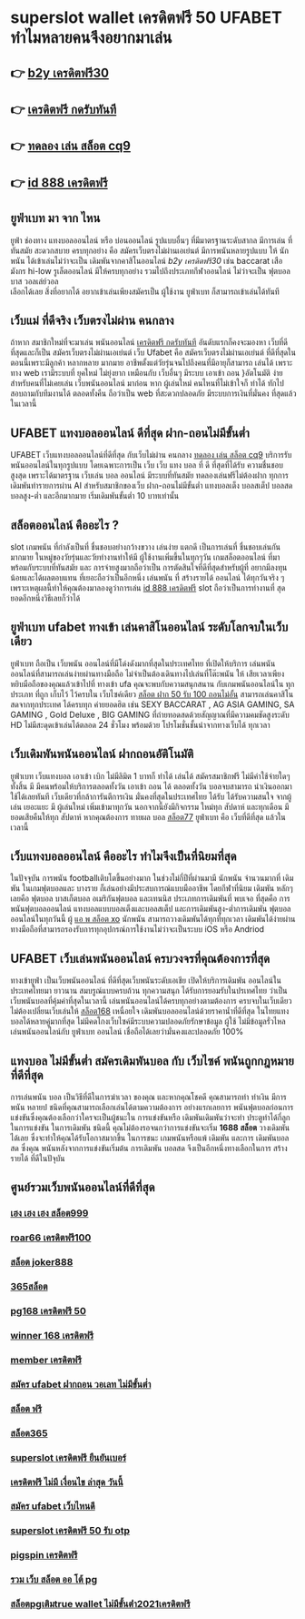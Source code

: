 # superslot wallet เครดิตฟรี 50 UFABET ทำไมหลายคนจึงอยากมาเล่น

## 👉 [b2y เครดิตฟรี30](https://www.ufaeat.com/ทางเข้ายูฟ่าเบท-ufabet/)
## 👉 [เครดิตฟรี กดรับทันที](https://www.ufaeat.com/register/)
## 👉 [ทดลอง เล่น สล็อต cq9](https://www.ufaeat.com/regis-ufabet-master-free/)
## 👉 [id 888 เครดิตฟรี](https://www.ufaeat.com/)

## ยูฟ่าเบท มา จาก ไหน

 ยูฟ่า   ช่องทาง แทงบอลออนไลน์    หรือ  บ่อนออนไลน์  รูปแบบอื่นๆ   ที่มีมาตรฐานระดับสากล  มีการเล่น   ที่ทันสมัย   สะดวกสบาย    ครบทุกอย่าง   คือ   สมัครเว็บตรงไม่ผ่านเอเย่นต์    มีการพนันหลายรูปแบบ ให้ นักพนัน  ได้เข้าเล่นไม่ว่าจะเป็น เดิมพันจากคาสิโนออนไลน์ *b2y เครดิตฟรี30*   เช่น  baccarat เสือมังกร  hi-low   รูเล็ตออนไลน์    มีให้ครบทุกอย่าง รวมไปถึงประเภทกีฬาออนไลน์   ไม่ว่าจะเป็น ฟุตบอล    บาส   วอลเล่ย์วอล  
  เลือกได้เลย    สิ่งที่อยากได้ อยากเข้าเล่นเพียงสมัครเป็น ผู้ใช้งาน   ยูฟ่าเบท  ก็สามารถเข้าเล่นได้ทันที


##  เว็บแม่ ที่ดีจริง เว็บตรงไม่ผ่าน คนกลาง 

ถ้าหาก สมาชิกใหม่ที่จะมาเล่น พนันออนไลน์ [เครดิตฟรี กดรับทันที](https://www.ufaeat.com/regis-ufabet-master-free/)  อันดับแรกก็คงจะมองหา เว็บที่ดีที่สุดและก็เป็น สมัครเว็บตรงไม่ผ่านเอเย่นต์   เว็บ Ufabet คือ สมัครเว็บตรงไม่ผ่านเอเย่นต์  ที่ดีที่สุดในตอนนี้เพราะมีลูกค้า  หลากหลาย  มากมาย อาชีพตั้งแต่วัยรุ่นจนไปถึงคนที่มีอายุก็สามารถ เล่นได้ เพราะทาง web เรามีระบบที่ ยุคใหม่  ไม่ยุ่งยาก เหมือนกับ เว็บอื่นๆ มีระบบ เอาเข้า ถอน }อัตโนมัติ ง่ายสำหรับคนที่ไม่เคยเล่น เว็บพนันออนไลน์ มาก่อน หาก ผู้เล่นใหม่ คนไหนที่ไม่เข้าใจก็ ทำได้ ทักไปสอบถามกับทีมงานได้ ตลอดทั้งคืน ถือว่าเป็น web ที่สะดวกปลอดภัย มีระบบการเงินที่มั่นคง ที่สุดแล้วในเวลานี้ 


## UFABET แทงบอลออนไลน์  ดีที่สุด ฝาก-ถอนไม่มีขั้นต่ำ

UFABET เว็บแทงบอลออนไลน์ที่ดีที่สุด กับเว็บไม่ผ่าน คนกลาง [ทดลอง เล่น สล็อต cq9](https://www.ufaeat.com/)  บริการรับพนันออนไลน์ในทุกรูปแบบ โดยเฉพาะการเป็น เว็บ เว็บ แทง บอล ที่ ดี ที่สุดที่ได้รับ ความชื่นชอบ สูงสุด เพราะได้มาตรฐาน เว็บเล่น บอล ออนไลน์ มีระบบที่ทันสมัย ทดลองเล่นฟรีไม่ต้องฝาก ทุกการเดิมพันทำรายการผ่าน AI สำหรับสมาชิกของเว็บ ฝาก-ถอนไม่มีขั้นต่ำ แทงบอลเต็ง บอลสเต็ป บอลสด บอลสูง-ต่ำ และอีกมากมาย เริ่มเดิมพันขั้นต่ำ 10 บาทเท่านั้น


## สล็อตออนไลน์ คืออะไร ?

 slot  เกมพนัน ที่กำลังเป็นที่ ชื่นชอบอย่างกว้างขวาง  เล่นง่าย  แตกดี  เป็นการเล่นที่ ชื่นชอบเล่นกันมากมาย ในหมู่ของวัยรุ่นและวัยทำงานทำให้มี ผู้ใช้งานเพิ่มขึ้นในทุกๆวัน เกมสล็อตออนไลน์ ที่มาพร้อมกับระบบที่ทันสมัย และ การจ่ายสูงมากถือว่าเป็น การตัดสินใจที่ดีที่สุดสำหรับผู้ที่ อยากมีลงทุนน้อยและได้ผลตอบแทน ที่เยอะถือว่าเป็นอีกหนึ่ง เล่นพนัน ที่ สร้างรายได้ ออนไลน์ ได้ทุกวันจริง ๆ เพราะเหตุผลนี้ทำให้คุณต้องมาลองดูว่าการเล่น [id 888 เครดิตฟรี](https://www.ufaeat.com/ทางเข้ายูฟ่าเบท-ufabet/) slot ถือว่าเป็นการทำงานที่ สุดยอดอีกหนึ่งวิธีเลยก็ว่าได้

## ยูฟ่าเบท ufabet ทางเข้า  เล่นคาสิโนออนไลน์  ระดับโลกจบในเว็บเดียว 

 ยูฟ่าเบท  ถือเป็น เว็บพนัน ออนไลน์ที่มีโด่งดังมากที่สุดในประเทศไทย ที่เปิดให้บริการ เล่นพนัน ออนไลน์ที่สามารถเล่นง่ายผ่านทางมือถือ ไม่จำเป็นต้องเดินทางไปเล่นที่โต๊ะพนัน ให้ เสียเวลาเพียงหยิบมือถือของคุณแล้วเข้าไปที่ ทางเข้า ufa คุณจะพบกับความสนุกสนาน  กับเกมพนันออนไลน์ใน ทุกประเภท  ที่ถูก เก็บไว้ ไว้ครบใน เว็บไซค์เดียว [สล็อต ฝาก 50 รับ 100 ถอนไม่อั้น](https://www.ufaeat.com/regis-ufabet-master-free/) สามารถเล่นคาสิโนสดจากทุกประเทศ ได้ครบทุก ค่ายยอดฮิต  เช่น  SEXY BACCARAT , AG ASIA GAMING, SA GAMING , Gold Deluxe , BIG GAMING ที่ถ่ายทอดสดด้วยสัญญาณที่มีความคมชัดสูงระดับ HD ไม่มีสะดุดเข้าเล่นได้ตลอด 24 ชั่วโมง พร้อมด้วย โปรโมชั่นชั้นนำจากทางเว็บได้ ทุกเวลา 


##  เว็บเดิมพันพนันออนไลน์   ฝากถอนอัติโนมัติ 

ยูฟ่าเบท เว็บแทงบอล  เอาเข้า  เบิก  ไม่มีลิมิต  1 บาทก็ ทำได้ เล่นได้ สมัครสมาชิกฟรี ไม่มีค่าใช้จ่ายใดๆทั้งสิ้น มี มีคนพร้อมให้บริการตลอดทั้งวัน  เอาเข้า ถอน ได้ ตลอดทั้งวัน  บอลจบสามารถ  นำเงินออกมาใช้ได้เลยทันที  เว็บเดียวที่กล้าการันตีการเงิน มั่นคงที่สุดในประเทศไทย ได้รับ ได้รับความสนใจ จากผู้เล่น เยอะแยะ มี ผู้เล่นใหม่  เพิ่มเข้ามาทุกวัน นอกจากนี้ยังมีกิจกรรม ใหม่ทุก สัปดาห์  และทุกเดือน มียอดเสียคืนให้ทุก สัปดาห์   หากคุณต้องการ ทายผล บอล [สล็อต77](https://www.ufaeat.com/register/) ยูฟ่าเบท คือ เว็บที่ดีที่สุด แล้วในเวลานี้ 

## เว็บแทงบอลออนไลน์  คืออะไร  ทำไมจึงเป็นที่นิยมที่สุด

ในปัจจุบัน การพนัน  footballเติบโตขึ้นอย่างมาก ในช่วงไม่กี่ปีที่ผ่านมามี นักพนัน จำนวนมากที่ เดิมพัน ในเกมฟุตบอลและ บางราย ก็เล่นอย่างมีประสบการณ์แบบมืออาชีพ โดยกีฬาที่นิยม เดิมพัน หลักๆเลยคือ ฟุตบอล บาสเก็ตบอล อเมริกันฟุตบอล และเทนนิส ประเภทการเดิมพันที่ พบเจอ ที่สุดคือ  การพนันฟุตบอลออนไลน์  แทงบอลแบบบอลเต็งและบอลสเต็ป และการเดิมพันสูง-ต่ำการเดิมพัน ฟุตบอล ออนไลน์ในทุกวันนี้  ผู้ [แอ พ สล็อต xo](https://www.ufaeat.com/) นักพนัน สามารถวางเดิมพันได้ทุกที่ทุกเวลา เดิมพันได้ง่ายผ่านทางมือถือที่สามารถรองรับการทุกอุปกรณ์การใช้งานไม่ว่าจะเป็นระบบ iOS หรือ Andriod

## UFABET  เว็บเล่นพนันออนไลน์ ครบวงจรที่คุณต้องการที่สุด

 ทางเข้ายูฟ่า เป็นเว็บพนันออนไลน์ ที่ดีที่สุดเว็บพนันระดับเอเชีย เปิดให้บริการเดิมพัน ออนไลน์ในประเทศไทยมา ยาวนาน สมบรูณ์แบบครบถ้วน ทุกความสนุก ได้รับการยอมรับในปรเทศไทย  ว่าเป็น  เว็บพนันบอลที่คุ้มค่าที่สุดในเวลานี้ เล่นพนันออนไลน์ได้ครบทุกอย่างตามต้องการ ครบจบในเว็บเดียว ไม่ต้องเปลี่ยนเว็บเล่นให้ [สล็อต168](https://www.ufaeat.com/credit-free-50/) เหนื่อยใจ   เดิมพันบอลออนไลน์ด้วยราคาน้ำที่ดีที่สุด ในไทยแทงบอลได้หลายคู่มากที่สุด ไม่มีคดโกงเว็บไซค์มีระบบความปลอดภัยรักษาข้อมูล ผู้ใช้ ไม่มีข้อมูลรั่วไหล เล่นพนันออนไลน์กับ ยูฟ่าเบท ออนไลน์ เชื่อถือได้เลยว่ามั่นคงและปลอดภัย 100% 


## แทงบอล ไม่มีขั้นต่ำ สมัครเดิมพันบอล กับ เว็บไซค์ พนันถูกกฎหมายที่ดีที่สุด

 การเล่นพนัน บอล เป็นวิธีที่ดีในการฆ่าเวลา ของคุณ และหากคุณโชคดี คุณสามารถทำ ทำเงิน  มีการพนัน หลายป ชนิดที่คุณสามารถเลือกเล่นได้ตามความต้องการ  อย่างแรกเลยการ พนันฟุตบอลก่อนการแข่งขันซึ่งคุณต้องเลือกว่าใครจะเป็นผู้ชนะใน การแข่งขันหรือ เดิมพันเดิมพันว่าจะทำ ประตูทำได้กี่ลูกในการแข่งขัน ในการเดิมพัน ชนิดนี้ คุณไม่ต้องรอจนกว่าการแข่งขันจะเริ่ม **1688 สล็อต**  วางเดิมพัน ได้เลย ซึ่งจะทำให้คุณได้รับโอกาสมากขึ้น ในการชนะ เกมพนันหรือแพ้ เดิมพัน  และการ เดิมพันบอลสด ซึ่งคุณ พนันหลังจากการแข่งขันเริ่มต้น การเดิมพัน บอลสด จึงเป็นอีกหนึ่งทางเลือกในการ สร้างรายได้ ที่ดีในปัจุบัน

## ศูนย์รวมเว็บพนันออนไลน์ที่ดีที่สุด

### [เฮง เฮง เฮง สล็อต999](https://atom.io/themes/ทางเข้า%20ufabet%20เว็บบริษัท%20สล็อต%20777%20ฟรี%20เครดิต%2030%20008%20สล็อต%20สมัครฟรี%20ฟรีเครดิต%20100%)
### [roar66 เครดิตฟรี100](https://atom.io/themes/ทางเข้า%20ufabet%20เว็บบริษัท%20สล็อต666%206%20008%20สล็อต%20สมัครฟรี%20ฟรีเครดิต%20100%)
### [สล็อต joker888](https://atom.io/themes/ทางเข้า%20ufabet%20เว็บบริษัท%20wow%20slot%20เครดิตฟรี%20ไม่ต้องแชร์%20008%20สล็อต%20สมัครฟรี%20ฟรีเครดิต%20100%)
### [365สล็อต](https://atom.io/themes/ทางเข้า%20ufabet%20เว็บบริษัท%20สล็อต%20เว็บตรงไม่ผ่านเอเย่นต์%20วอ%20เลท%20008%20สล็อต%20สมัครฟรี%20ฟรีเครดิต%20100%)
### [pg168 เครดิตฟรี 50](https://atom.io/themes/ทางเข้า%20ufabet%20เว็บบริษัท%20ดาวน์โหลด%20สล็อตxo168%20008%20สล็อต%20สมัครฟรี%20ฟรีเครดิต%20100%)
### [winner 168 เครดิตฟรี](https://atom.io/themes/ทางเข้า%20ufabet%20เว็บบริษัท%20เว็บ%20เครดิตฟรี%20ยืนยันเบอร์ล่าสุด2021%20008%20สล็อต%20สมัครฟรี%20ฟรีเครดิต%20100%)
### [member เครดิตฟรี](https://atom.io/themes/ทางเข้า%20ufabet%20เว็บบริษัท%20สมัครสล็อต%20เครดิตฟรี%20008%20สล็อต%20สมัครฟรี%20ฟรีเครดิต%20100%)
### [สมัคร ufabet ฝากถอน วอเลท ไม่มีขั้นต่ำ](https://atom.io/themes/ทางเข้า%20ufabet%20เว็บบริษัท%20สล็อต168%20008%20สล็อต%20สมัครฟรี%20ฟรีเครดิต%20100%)
### [สล็อต ฟรี](https://atom.io/themes/ทางเข้า%20ufabet%20เว็บบริษัท%20super%20slot%20เครดิตฟรี%20008%20สล็อต%20สมัครฟรี%20ฟรีเครดิต%20100%)
### [สล็อต365](https://atom.io/themes/ทางเข้า%20ufabet%20เว็บบริษัท%20เครดิตฟรี50กดรับหน้าเว็บ%20008%20สล็อต%20สมัครฟรี%20ฟรีเครดิต%20100%)
### [superslot เครดิตฟรี ยืนยันเบอร์](https://atom.io/themes/ทางเข้า%20ufabet%20เว็บบริษัท%20ufafun88%20เครดิตฟรี%20008%20สล็อต%20สมัครฟรี%20ฟรีเครดิต%20100%)
### [เครดิตฟรี ไม่มี เงื่อนไข ล่าสุด วันนี้](https://atom.io/themes/ทางเข้า%20ufabet%20เว็บบริษัท%20สมัคร%20ufabet%20เว็บ%20ตรง%20008%20สล็อต%20สมัครฟรี%20ฟรีเครดิต%20100%)
### [สมัคร ufabet เว็บไหนดี](https://atom.io/themes/ทางเข้า%20ufabet%20เว็บบริษัท%20เครดิตฟรี%20100%20บาท%20กดรับเอง%20008%20สล็อต%20สมัครฟรี%20ฟรีเครดิต%20100%)
### [superslot เครดิตฟรี 50 รับ otp](https://atom.io/themes/ทางเข้า%20ufabet%20เว็บบริษัท%20sagame888%20เครดิตฟรี%20008%20สล็อต%20สมัครฟรี%20ฟรีเครดิต%20100%)
### [pigspin เครดิตฟรี](https://atom.io/themes/ทางเข้า%20ufabet%20เว็บบริษัท%20เว็บ%20เครดิตฟรี%2050%20ยืนยันเบอร์ล่าสุด%202021%20008%20สล็อต%20สมัครฟรี%20ฟรีเครดิต%20100%)
### [รวม เว็บ สล็อต ออ โต้ pg](https://atom.io/themes/ทางเข้า%20ufabet%20เว็บบริษัท%20588ws%20เครดิตฟรี%20008%20สล็อต%20สมัครฟรี%20ฟรีเครดิต%20100%)
### [สล็อตpgเติมtrue wallet ไม่มีขั้นต่ํา2021เครดิตฟรี](https://atom.io/themes/ทางเข้า%20ufabet%20เว็บบริษัท%20สล็อต%2099%20racha%20008%20สล็อต%20สมัครฟรี%20ฟรีเครดิต%20100%)